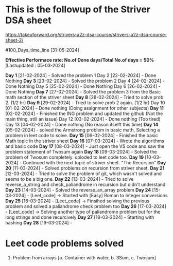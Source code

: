 # This is the followup of the Striver DSA sheet

https://takeuforward.org/strivers-a2z-dsa-course/strivers-a2z-dsa-course-sheet-2/

<!-- Animation of the progress -->
<!-- 1. Start with a journey of a guy from 2021, failed in one month, in 2022 failed in one month, in 2023 (Nov) struggled to do and succeded in 2024 -->

#100_Days_time_line [31-05-2024]

**Effective Performace rate: No.of Done days/Total No.of days = 50%** [Lastupdated : 05-03-2024]

**Day 1**   [21-02-2024] - Solved the problem 1
Day 2       [22-02-2024] - Done Nothing
**Day 3**   [23-02-2024] - Solved the problem 2
Day 4       [24-02-2024] - Done Nothing
Day 5       [25-02-2024] - Done Nothing
Day 6       [26-02-2024] - Done Nothing
**Day 7**   [27-02-2024] - Solved the problem 3 from the Basic math section of the striver sheet
**Day 8**   [28-02-2024] - Tried to solve prob 2. (1/2 hr)
**Day 9**   [29-02-2024] - Tried to solve prob 2 again. (1/2 hr)
Day 10      [01-02-2024] - Done nothing (Doing assignment for other subjects)
**Day 11**  [02-02-2024] - Finished the ING problem and updated the github (Not the main thing, still an issue)
Day 12      [03-02-2024] - Done nothing (Too tired)
Day 13      [04-02-2024] - Done nothing (No reason itselft this time)
**Day 14**  [05-02-2024] - solved the Armstrong problem in basic math, Selecting a problem in leet code to solve.
**Day 15**  [06-02-2024] - Finished the basic Math topic in the striver sheet
**Day 16**  [07-03-2024] - Wrote the algorithms and basic code 
**Day 17**  [08-03-2024] - Just open the VS code and saw the problem statement of Twosum again
**Day 18**  [09-03-2024] - Solved the problem of Twosum completely. uploded to leet code too.
**Day 19**  [10-03-2024] - Continued with the next topic of striver sheet. "The Recursion"
**Day 20**  [11-03-2024] - Solved problems on recursion from striver sheet.
**Day 21**  [12-03-2024] - Tried to solve the problem of git, which wasn't solved and seems to be a big one.
**Day 22**  [13-03-2024] - Tried to solve reverse_a_string and check_paliandrome in recursion but didn't understand
**Day 23**  [14-03-2024] - Solved the reverse_an_array problem
**Day 24**  [15-03-2024] - [Leet_code] -> Started with [Easy] Roman to Integer conversions
**Day 25**  [16-03-2024] - [Leet_code] -> Finsihed solving the previous problem and solved a paliandrome check problem too
**Day 26**  [17-03-2024] - [Leet_code] -> Solving another type of paliandrome problem but for the long strings and done recurcively
**Day 27**  [18-03-2024] - Starting with hashing
**Day 28**  [19-03-2024] - 



# Leet code problems solved
1. Problem from arrays [a. Container with water, b. 3Sum, c. Twosum]


